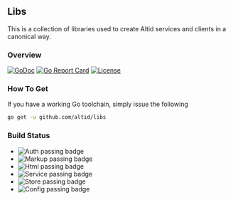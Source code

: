 ## Libs

This is a collection of libraries used to create Altid services and clients
in a canonical way.

### Overview


[![GoDoc](https://godoc.org/github.com/golang/gddo?status.svg)](https://godoc.org/github.com/altid/libs) [![Go Report Card](https://goreportcard.com/badge/github.com/altid/libs)](https://goreportcard.com/report/github.com/altid/libs) [![License](http://img.shields.io/:license-mit-blue.svg)](http://doge.mit-license.org)


### How To Get

If you have a working Go toolchain, simply issue the following

```bash
go get -u github.com/altid/libs
```

### Build Status

 - ![Auth passing badge](https://github.com/altid/libs/workflows/auth/badge.svg) 
 - ![Markup passing badge](https://github.com/altid/libs/workflows/markup/badge.svg)
 - ![Html passing badge](https://github.com/altid/libs/workflows/html/badge.svg)
 - ![Service passing badge](https://github.com/libs/workflows/service/badge.svg)
 - ![Store passing badge](https://github.com/libs/workflows/store/badge.svg)
 - ![Config passing badge](https://github.com/altid/libs/workflows/config/badge.svg)
